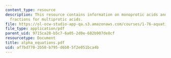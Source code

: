 ```yaml
---
content_type: resource
description: This resource contains information on monoprotic acids and ionisation
  fractions for multiprotic acids.
file: https://ol-ocw-studio-app-qa.s3.amazonaws.com/courses/1-76-aquatic-chemistry-fall-2005/af7bd7702b58b795d6b05f2e051bca4b_alpha_equations.pdf
file_type: application/pdf
parent_uid: 9715ca28-b5c7-6a05-2d0e-682b907de8cf
resourcetype: Document
title: alpha_equations.pdf
uid: af7bd770-2b58-b795-d6b0-5f2e051bca4b
---
```

